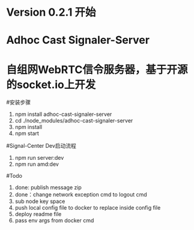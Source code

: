 Version 0.2.1 开始
===
Adhoc Cast Signaler-Server
===
自组网WebRTC信令服务器，基于开源的socket.io上开发
===
#安装步骤
1. npm install adhoc-cast-signaler-server
1. cd ./node_modules/adhoc-cast-signaler-server
1. npm install
1. npm start


#Signal-Center Dev启动流程
1. npm run server:dev
1. npm run amd:dev

#Todo
1. done: publish message zip
2. done：change network exception cmd to logout cmd
3. sub node key space
4. push local config file to docker to replace inside config file
5. deploy readme file
6. pass env args from docker cmd